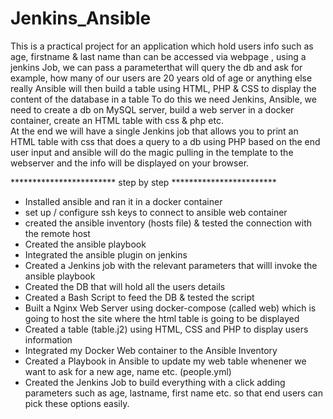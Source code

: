 # Jenkins_Ansible
This is a practical project for an application which hold users info such as age, firstname & last name than can be accessed via webpage , using a jenkins Job, we can pass a parameterthat will query the db and ask for example, how many of our users are 20 years old of age or anything else really
Ansible will then build a table using HTML, PHP & CSS to display the content of the database in a table
To do this we need Jenkins, Ansible, we need to create a db on MySQL server, build a web server in a docker container, create an HTML table with css & php etc.  
At the end we will have a single Jenkins job that allows you to print an HTML table with css that does a query to a db using PHP based on the end user input and ansible will do the magic pulling in the template to the webserver and the info will be displayed on your browser. 

************************ step by step ************************

*  Installed ansible and ran it in a docker container
*  set up / configure ssh keys to connect to ansible web container
*  created the ansible inventory (hosts file) & tested the connection with the remote host 
*  Created the ansible playbook
*  Integrated the ansible plugin on jenkins
*  Created a Jenkins job with the relevant parameters that willl invoke the ansible playbook
*  Created the DB that will hold all the users details
*  Created a Bash Script to feed the DB & tested the script
*  Built a Nginx Web Server using docker-compose (called web) which is going to host the site where the html table is going to be 
   displayed
*  Created a table (table.j2) using HTML, CSS and PHP to display users information
*  Integrated my Docker Web container to the Ansible Inventory
*  Created a Playbook in Ansible to update my web table whenener we want to ask for a new age, name etc. (people.yml)
*  Created the Jenkins Job to build everything with a click adding parameters such as age, lastname, first name etc. so that end users can
   pick these options easily.


